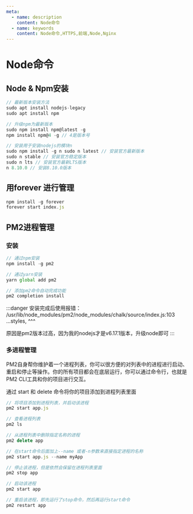 ```yaml
---
meta:
  - name: description
    content: Node命令
  - name: keywords
    content: Node命令,HTTPS,前端,Node,Nginx
---
```

# Node命令

## Node & Npm安装

```js
// 最新版本安装方法
sudo apt install nodejs-legacy
sudo apt install npm

// 升级npm为最新版本
sudo npm install npm@latest -g
npm install npm@4 -g // 4是版本号

// 安装用于安装nodejs的模块n
sudo npm install -g n sudo n latest // 安装官方最新版本
sudo n stable // 安装官方稳定版本
sudo n lts // 安装官方最新LTS版本
n 8.10.0 // 安装8.10.0版本
```

## 用forever 进行管理

```js
npm install -g forever
forever start index.js
```

## PM2进程管理

### 安装

```js
// 通过npm安装
npm install -g pm2

// 通过yarn安装
yarn global add pm2

// 添加pm2命令自动完成功能
pm2 completion install
```

:::danger
安装完成后使用报错：
/usr/lib/node_modules/pm2/node_modules/chalk/source/index.js:103
  ...styles,
  ^^^

原因是pm2版本过高，因为我的nodejs才是v6.17.1版本，升级node即可
:::

### 多进程管理

PM2自身帮你维护着一个进程列表，你可以很方便的对列表中的进程进行启动、重启和停止等操作。你的所有项目都会在底层运行，你可以通过命令行，也就是PM2 CLI工具和你的项目进行交互。

通过 start 和 delete 命令将你的项目添加到进程列表里面

```js
// 将项目添加到进程列表，并启动该进程
pm2 start app.js

// 查看进程列表
pm2 ls

// 从进程列表中删除指定名称的进程
pm2 delete app

// 在start命令后面加上--name 或者-n参数来直接指定进程的名称
pm2 start app.js --name myApp

// 停止该进程，但是依然会保留在进程列表里面
pm2 stop app

// 启动该进程
pm2 start app

// 重启该进程，即先运行了stop命令，然后再运行start命令
pm2 restart app
```
